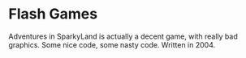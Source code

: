# Flash Games
Adventures in SparkyLand is actually a decent game, with really bad graphics.  Some nice code, some nasty code.  Written in 2004.
